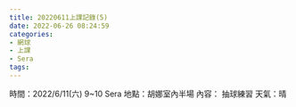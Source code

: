 ```yaml
---
title: 20220611上課記錄(5)
date: 2022-06-26 08:24:59
categories: 
- 網球
- 上課
- Sera
tags:
---
```


時間：2022/6/11(六) 9~10 Sera
地點：胡娜室內半場
內容： 抽球練習
天氣：晴
